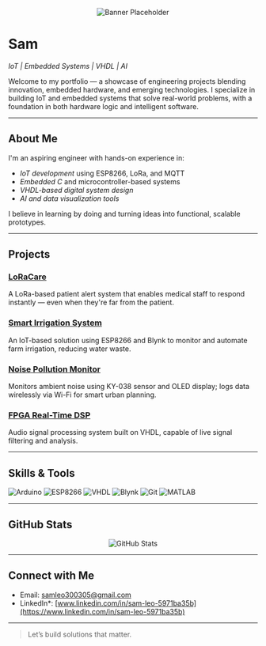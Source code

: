 <!-- Banner -->
<p align="center">
  <img src="https://via.placeholder.com/1280x300?text=Sam+GitHub+Banner" alt="Banner Placeholder" />
</p>

# Sam

*IoT | Embedded Systems | VHDL | AI*

Welcome to my portfolio — a showcase of engineering projects blending innovation, embedded hardware, and emerging technologies. I specialize in building IoT and embedded systems that solve real-world problems, with a foundation in both hardware logic and intelligent software.

---

## About Me

I'm an aspiring engineer with hands-on experience in:
- *IoT development* using ESP8266, LoRa, and MQTT
- *Embedded C* and microcontroller-based systems
- *VHDL-based digital system design*
- *AI and data visualization tools*

I believe in learning by doing and turning ideas into functional, scalable prototypes.

---

## Projects

### [LoRaCare](https://github.com/1amSam-dev/LoRaCare)
A LoRa-based patient alert system that enables medical staff to respond instantly — even when they're far from the patient.

### [Smart Irrigation System](https://github.com/1amSam-dev/Smart-Irrigation)
An IoT-based solution using ESP8266 and Blynk to monitor and automate farm irrigation, reducing water waste.

### [Noise Pollution Monitor](https://github.com/1amSam-dev/NoisePollutionMonitor)
Monitors ambient noise using KY-038 sensor and OLED display; logs data wirelessly via Wi-Fi for smart urban planning.

### [FPGA Real-Time DSP](https://github.com/1amSam-dev/FPGA-DSP)
Audio signal processing system built on VHDL, capable of live signal filtering and analysis.

---

## Skills & Tools

![Arduino](https://img.shields.io/badge/Arduino-00979D?style=flat&logo=arduino&logoColor=white)
![ESP8266](https://img.shields.io/badge/ESP8266-black?style=flat&logo=esphome&logoColor=white)
![VHDL](https://img.shields.io/badge/VHDL-blueviolet?style=flat)
![Blynk](https://img.shields.io/badge/Blynk-green?style=flat&logo=blynk&logoColor=white)
![Git](https://img.shields.io/badge/Git-F05032?style=flat&logo=git&logoColor=white)
![MATLAB](https://img.shields.io/badge/MATLAB-orange?style=flat&logo=mathworks)

---

## GitHub Stats

<p align="center">
  <img src="https://github-readme-stats.vercel.app/api?username=iamSam-dev&show_icons=true&theme=default" alt="GitHub Stats" />
</p>

---

## Connect with Me

- Email: samleo300305@gmail.com  
- LinkedIn*: [www.linkedin.com/in/sam-leo-5971ba35b](https://www.linkedin.com/in/sam-leo-5971ba35b)

---

> Let’s build solutions that matter.
